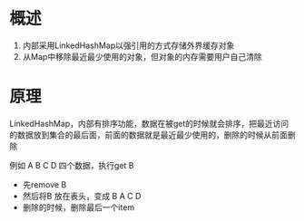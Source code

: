 # 概述

1. 内部采用LinkedHashMap以强引用的方式存储外界缓存对象
2. 从Map中移除最近最少使用的对象，但对象的内存需要用户自己清除

# 原理

LinkedHashMap，内部有排序功能，数据在被get的时候就会排序，把最近访问的数据放到集合的最后面，前面的数据就是最近最少使用的，删除的时候从前面删除

例如 A B C D 四个数据，执行get B

- 先remove B
- 然后将B 放在表头，变成 B A C D
- 删除的时候，删除最后一个item